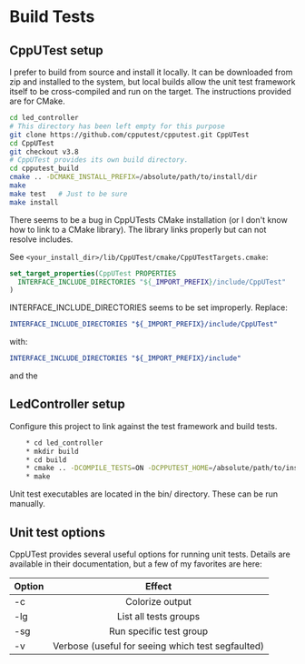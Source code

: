 # Build Tests

## CppUTest setup
I prefer to build from source and install it locally. It can be downloaded from zip and installed to the system, but local builds allow the unit test framework itself to be cross-compiled and run on the target.
The instructions provided are for CMake.

```bash
cd led_controller
# This directory has been left empty for this purpose
git clone https://github.com/cpputest/cpputest.git CppUTest
cd CppUTest
git checkout v3.8
# CppUTest provides its own build directory.
cd cpputest_build
cmake .. -DCMAKE_INSTALL_PREFIX=/absolute/path/to/install/dir
make
make test	# Just to be sure
make install
```

There seems to be a bug in CppUTests CMake installation (or I don't know how to link to a CMake library). The library links properly but can not resolve includes.

See ```<your_install_dir>/lib/CppUTest/cmake/CppUTestTargets.cmake```:

```cmake
set_target_properties(CppUTest PROPERTIES
  INTERFACE_INCLUDE_DIRECTORIES "${_IMPORT_PREFIX}/include/CppUTest"
)
```

INTERFACE_INCLUDE_DIRECTORIES seems to be set improperly.
Replace:
```cmake
INTERFACE_INCLUDE_DIRECTORIES "${_IMPORT_PREFIX}/include/CppUTest"
```
with:
```cmake
INTERFACE_INCLUDE_DIRECTORIES "${_IMPORT_PREFIX}/include"
```
and the

## LedController setup
Configure this project to link against the test framework and build tests.

```bash
	* cd led_controller
	* mkdir build
	* cd build
	* cmake .. -DCOMPILE_TESTS=ON -DCPPUTEST_HOME=/absolute/path/to/install/dir
	* make
```

Unit test executables are located in the bin/ directory. These can be run manually.

## Unit test options
CppUTest provides several useful options for running unit tests. Details are available in their documentation, but a few of my favorites are here:

| Option      | Effect                                            |
| ----------- |:-------------------------------------------------:|
| -c          | Colorize output                                   |
| -lg         | List all tests groups                             |
| -sg <group> | Run specific test group                           |
| -v          | Verbose (useful for seeing which test segfaulted) |
